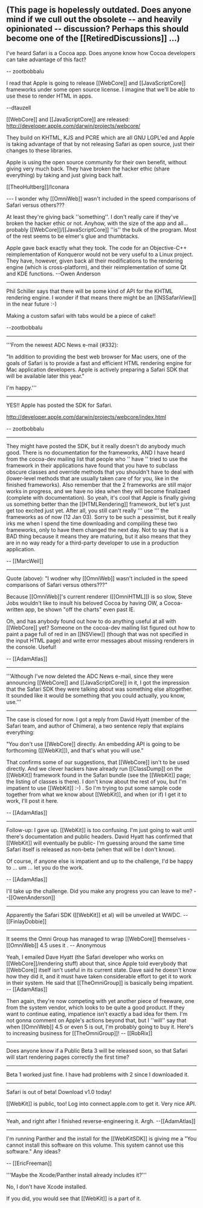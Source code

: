 (This page is hopelessly outdated. Does anyone mind if we cull out the obsolete -- and heavily opinionated -- discussion? Perhaps this should become one of the [[RetiredDiscussions]] ...)
----

I've heard Safari is a Cocoa app. Does anyone know how Cocoa developers can take advantage of this fact?

-- zootbobbalu

I read that Apple is going to release  [[WebCore]] and [[JavaScriptCore]] frameworks under some open source license.  I imagine that we'll be
able to use these to render HTML in apps.

--dtauzell



[[WebCore]] and [[JavaScriptCore]] are released: http://developer.apple.com/darwin/projects/webcore/

They build on KHTML, KJS and PCRE which are all GNU LGPL'ed and Apple is taking advantage of that by not releasing Safari as open source, just their changes to these libraries. 

Apple is using the open source community for their own benefit, without giving very much back. They have broken the hacker ethic (share everything) by taking and just giving back half.

[[TheoHultberg]]/Iconara

--- I wonder why [[OmniWeb]] wasn't included in the speed comparisons of Safari versus others???

At least they're giving back ''something''. I don't really care if they've broken the hacker ethic or not. Anyhow, with the size of the app and all... probably [[WebCore]]/[[JavaScriptCore]] ''is'' the bulk of the program. Most of the rest seems to be elmer's glue and thumbtacks.

Apple gave back exactly what they took.  The code for an Objective-C++ reimplementation of Konqueror would not be very useful to a Linux project.  They have, however, given back all their modifications to the rendering engine (which is cross-platform), and their reimplementation of some Qt and KDE functions. --Owen Anderson


----

Phil Schiller says that there will be some kind of API for the KHTML rendering engine. I wonder if that means there might be an [[NSSafariView]] in the near future :-) 

Making a custom safari with tabs would be a piece of cake!!

--zootbobbalu

----

'''From the newest ADC News e-mail (#332):

"In addition to providing the best web browser for Mac users, one of the goals of Safari is to provide a fast and efficient HTML rendering engine for Mac application developers. Apple is actively preparing a Safari SDK that will be available later this year."

I'm happy.'''

---- 

YES!! Apple has posted the SDK for Safari.

http://developer.apple.com/darwin/projects/webcore/index.html

-- zootbobbalu

----

They might have posted the SDK, but it really doesn't do anybody much good. There is no documentation for the frameworks, AND I have heard from the cocoa-dev mailing list that people who '' have '' tried to use the framework in their applications have found that you have to subclass obscure classes and override methods that you shouldn't have to deal with (lower-level methods that are usually taken care of for you, like in the finished frameworks). Also remember that the 2 frameworks are still major works in progress, and we have no idea when they will become finalizaed (complete with documentation). So yeah, it's cool that Apple is finally giving us something better than the [[HTMLRendering]] framework, but let's just get too excited just yet. After all, you still can't really ''' use ''' the frameworks as of now (12 Jan 03). Sorry to be such a pessimist, but it really irks me when I spend the time downloading and compiling these two frameworks, only to have them changed the next day. Not to say that is a BAD thing because it means they are maturing, but it also means that they are in no way ready for a third-party developer to use in a production application.

-- [[MarcWeil]]

----

Quote (above):
"I wodner why [[OmniWeb]] wasn't included in the speed comparisons of Safari versus others???"

Because [[OmniWeb]]'s current renderer ([[OmniHTML]]) is so slow, Steve Jobs wouldn't like to insult his beloved Cocoa by having OW, a Cocoa-written app, be shown "off the charts" even past IE.

Oh, and has anybody found out how to do anything useful at all with [[WebCore]] yet? Someone on the cocoa-dev mailing list figured out how to paint a page full of red in an [[NSView]] (though that was not specified in the input HTML page) and write error messages about missing renderers in the console. Useful!

-- [[AdamAtlas]]

----

'''Although I've now deleted the ADC News e-mail, since they were announcing [[WebCore]] and [[JavaScriptCore]] in it, I got the impression that the Safari SDK they were talking about was something else altogether. It sounded like it would be something that you could actually, you know, use.'''

----

The case is closed for now. I got a reply from David Hyatt (member of the Safari team, and author of Chimera), a two sentence reply that explains everything:

"You don't use [[WebCore]] directly. An embedding API is going to be forthcoming ([[WebKit]]), and that's what you will use."

That confirms some of our suggestions, that [[WebCore]] isn't to be used directly. And we clever hackers have already run [[ClassDump]] on the [[WebKit]] framework found in the Safari bundle (see the [[WebKit]] page; the listing of classes is there). I don't know about the rest of you, but I'm impatient to use [[WebKit]] :-) . So I'm trying to put some sample code together from what we know about [[WebKit]], and when (or if) I get it to work, I'll post it here.

-- [[AdamAtlas]]

----

Follow-up: I gave up. [[WebKit]] is too confusing. I'm just going to wait until there's documentation and public headers. David Hyatt has confirmed that [[WebKit]] will eventually be public- I'm guessing around the same time Safari itself is released as non-beta (when that will be I don't know).

Of course, if anyone else is impatient and up to the challenge, I'd be happy to ... um ... let you do the work.

-- [[AdamAtlas]]

I'll take up the challenge.  Did you make any progress you can leave to me? --[[OwenAnderson]]

----

Apparently the Safari SDK ([[WebKit]] et al) will be unveiled at WWDC. -- [[FinlayDobbie]]

----

It seems the Omni Group has managed to wrap [[WebCore]] themselves - [[OmniWeb]] 4.5 uses it . -- Anonymous

Yeah, I emailed Dave Hyatt (the Safari developer who works on [[WebCore]]/rendering stuff) about that, since Apple told everybody that [[WebCore]] itself isn't useful in its current state. Dave said he doesn't know how they did it, and it must have taken considerable effort to get it to work in their system. He said that [[TheOmniGroup]] is basically being impatient. -- [[AdamAtlas]]

Then again, they're now competing with yet another piece of freeware, one from the system vendor, which looks to be quite a good product. If they want to continue eating, impatience isn't exactly a bad idea for them. I'm not gonna comment on Apple's actions beyond that, but I ''will'' say that when [[OmniWeb]] 4.5 or even 5 is out, I'm probably going to buy it. Here's to increasing business for [[TheOmniGroup]]! -- [[RobRix]]


----

Does anyone know if a Public Beta 3 will be released soon, so that Safari will start rendering pages correctly the first time?

----

Beta 1 worked just fine. I have had problems with 2 since I downloaded it.

----

Safari is out of beta! Download v1.0 today!

[[WebKit]] is public, too! Log into connect.apple.com to get it.  Very nice API.

----

Yeah, and right after I finished reverse-engineering it. Argh. --[[AdamAtlas]]

----

I'm running Panther and the install for the [[WebKitSDK]] is giving me a "You cannot install this software on this volume. This system cannot use this software."  Any ideas?

-- [[EricFreeman]]

'''Maybe the Xcode/Panther install already includes it?'''

No, I don't have Xcode installed.

If you did, you would see that [[WebKit]] is a part of it.
